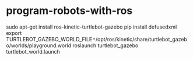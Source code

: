 # program-robots-with-ros


sudo apt-get install ros-kinetic-turtlebot-gazebo
pip install defusedxml
export TURTLEBOT_GAZEBO_WORLD_FILE=/opt/ros/kinetic/share/turtlebot_gazebo/worlds/playground.world
roslaunch turtlebot_gazebo turtlebot_world.launch
